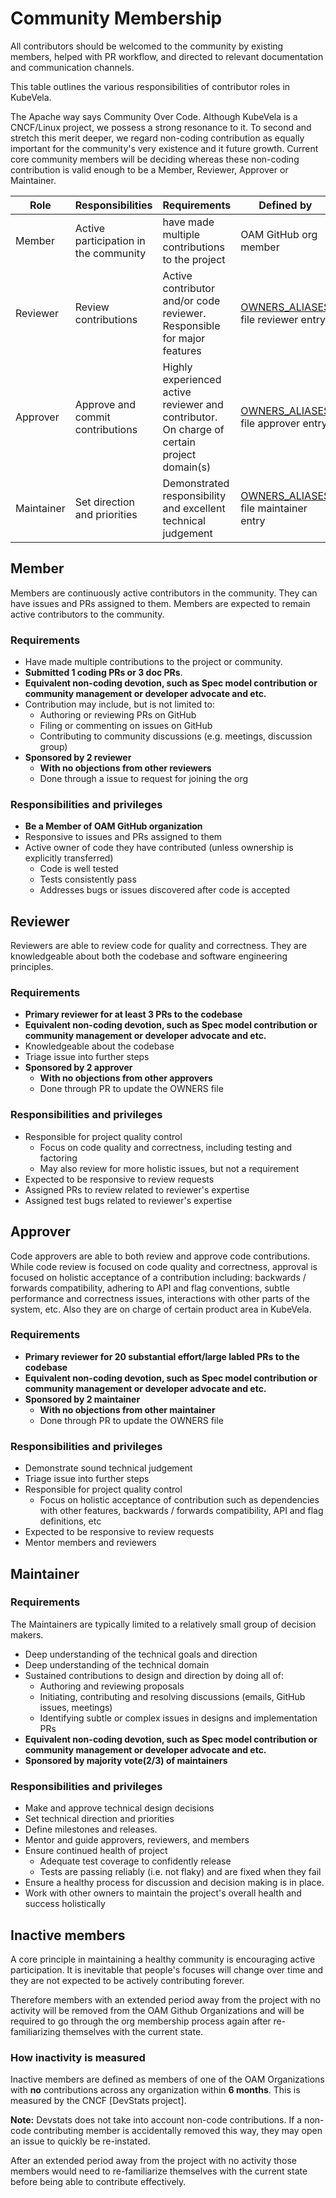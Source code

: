 # Community Membership

All contributors should be welcomed to the community by existing members, helped with PR workflow, and directed to relevant documentation and communication channels.

This table outlines the various responsibilities of contributor roles in
KubeVela.

The Apache way says Community Over Code. Although KubeVela is a CNCF/Linux project, we possess a strong resonance to it. To second and stretch this merit deeper, we regard non-coding contribution as equally important for the community's very existence and it future growth. Current core community members will be deciding whereas these non-coding contribution is valid enough to be a Member, Reviewer, Approver or Maintainer.

| Role | Responsibilities | Requirements | Defined by |
| -----| ---------------- | ------------ | -------|
| Member | Active participation in the community | have made multiple contributions to the project | OAM GitHub org member|
| Reviewer | Review contributions |  Active contributor and/or code reviewer. Responsible for major features | [OWNERS_ALIASES](https://github.com/oam-dev/kubevela/blob/master/OWNERS_ALIASES) file reviewer entry |
| Approver | Approve and commit contributions | Highly experienced active reviewer and contributor. On charge of certain project domain(s) | [OWNERS_ALIASES](https://github.com/oam-dev/kubevela/blob/master/OWNERS_ALIASES) file approver entry|
| Maintainer | Set direction and priorities | Demonstrated responsibility and excellent technical judgement | [OWNERS_ALIASES](https://github.com/oam-dev/kubevela/blob/master/OWNERS_ALIASES) file maintainer entry |

## Member
Members are continuously active contributors in the community. They can have issues and PRs assigned to them. Members are expected to remain active contributors to the community.

### Requirements
- Have made multiple contributions to the project or community.
- **Submitted 1 coding PRs or 3 doc PRs**.
- **Equivalent non-coding devotion, such as Spec model contribution or community management or developer advocate and etc.**
- Contribution may include, but is not limited to:
   - Authoring or reviewing PRs on GitHub
   - Filing or commenting on issues on GitHub
   - Contributing to community discussions (e.g. meetings, discussion group)
- **Sponsored by 2 reviewer**
   - **With no objections from other reviewers**
   - Done through a issue to request for joining the org

### Responsibilities and privileges
- **Be a Member of OAM GitHub organization**
- Responsive to issues and PRs assigned to them
- Active owner of code they have contributed (unless ownership is explicitly transferred)
   - Code is well tested
   - Tests consistently pass
   - Addresses bugs or issues discovered after code is accepted

## Reviewer
Reviewers are able to review code for quality and correctness. They are knowledgeable about both the codebase and software engineering principles.
### Requirements
- **Primary reviewer for at least 3 PRs to the codebase**
- **Equivalent non-coding devotion, such as Spec model contribution or community management or developer advocate and etc.**
- Knowledgeable about the codebase
- Triage issue into further steps
- **Sponsored by 2 approver**
   - **With no objections from other approvers**
   - Done through PR to update the OWNERS file

### Responsibilities and privileges
- Responsible for project quality control
   - Focus on code quality and correctness, including testing and factoring
   - May also review for more holistic issues, but not a requirement
- Expected to be responsive to review requests
- Assigned PRs to review related to reviewer's expertise
- Assigned test bugs related to reviewer's expertise

## Approver
Code approvers are able to both review and approve code contributions. While code review is focused on code quality and correctness, approval is focused on holistic acceptance of a contribution including: backwards / forwards compatibility, adhering to API and flag conventions, subtle performance and correctness issues, interactions with other parts of the system, etc.
Also they are on charge of certain product area in KubeVela.

### Requirements
- **Primary reviewer for 20 substantial effort/large labled PRs to the codebase**
- **Equivalent non-coding devotion, such as Spec model contribution or community management or developer advocate and etc.**
- **Sponsored by 2 maintainer**
   - **With no objections from other maintainer**
   - Done through PR to update the OWNERS file

### Responsibilities and privileges
- Demonstrate sound technical judgement
- Triage issue into further steps
- Responsible for project quality control
   - Focus on holistic acceptance of contribution such as dependencies with other features, backwards / forwards compatibility, API and flag definitions, etc
- Expected to be responsive to review requests
- Mentor members and reviewers

## Maintainer
### Requirements
The Maintainers are typically limited to a relatively small group of decision makers.
- Deep understanding of the technical goals and direction
- Deep understanding of the technical domain
- Sustained contributions to design and direction by doing all of:
   - Authoring and reviewing proposals
   - Initiating, contributing and resolving discussions (emails, GitHub issues, meetings)
   - Identifying subtle or complex issues in designs and implementation PRs
- **Equivalent non-coding devotion, such as Spec model contribution or community management or developer advocate and etc.**
- **Sponsored by majority vote(2/3) of maintainers**

### Responsibilities and privileges
- Make and approve technical design decisions
- Set technical direction and priorities
- Define milestones and releases.
- Mentor and guide approvers, reviewers, and members
- Ensure continued health of project
   - Adequate test coverage to confidently release
   - Tests are passing reliably (i.e. not flaky) and are fixed when they fail
- Ensure a healthy process for discussion and decision making is in place.
- Work with other owners to maintain the project's overall health and success holistically

## Inactive members

A core principle in maintaining a healthy community is encouraging active
participation. It is inevitable that people's focuses will change over time and
they are not expected to be actively contributing forever.

Therefore members with an extended period away from the project with no activity
will be removed from the OAM Github Organizations and will be required to
go through the org membership process again after re-familiarizing themselves
with the current state.


### How inactivity is measured

Inactive members are defined as members of one of the OAM Organizations
with **no** contributions across any organization within **6 months**. This is
measured by the CNCF [DevStats project].

**Note:** Devstats does not take into account non-code contributions. If a
non-code contributing member is accidentally removed this way, they may open an
issue to quickly be re-instated.

After an extended period away from the project with no activity
those members would need to re-familiarize themselves with the current state
before being able to contribute effectively.
